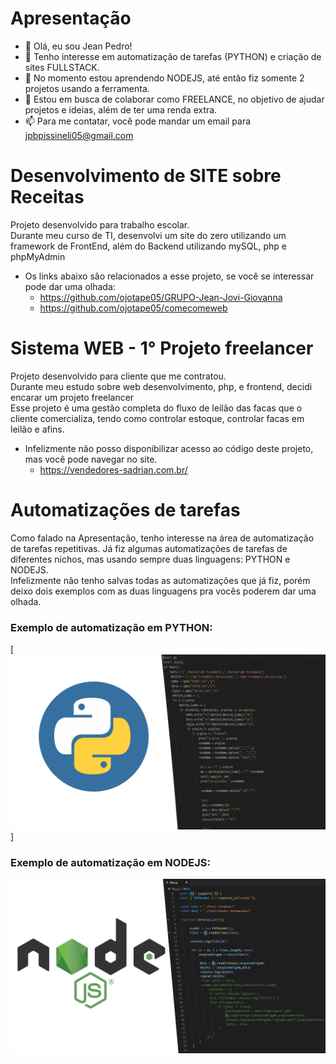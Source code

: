 # Apresentação
- 👋 Olá, eu sou Jean Pedro!
- 👀 Tenho interesse em automatização de tarefas (PYTHON) e criação de sites FULLSTACK.
- 🌱 No momento estou aprendendo NODEJS, até então fiz somente 2 projetos usando a ferramenta.
- 💞️ Estou em busca de colaborar como FREELANCE, no objetivo de ajudar projetos e ideias, além de ter uma renda extra.
- 📫 Para me contatar, você pode mandar um email para jpbpissineli05@gmail.com <br>

# Desenvolvimento de SITE sobre Receitas
Projeto desenvolvido para trabalho escolar. <br>
Durante meu curso de TI, desenvolvi um site do zero utilizando um framework de FrontEnd, além do Backend utilizando mySQL, php e phpMyAdmin<br>
- Os links abaixo são relacionados a esse projeto, se você se interessar pode dar uma olhada:
   - https://github.com/ojotape05/GRUPO-Jean-Jovi-Giovanna
   - https://github.com/ojotape05/comecomeweb
   
# Sistema WEB - 1° Projeto freelancer
Projeto desenvolvido para cliente que me contratou. <br>
Durante meu estudo sobre web desenvolvimento, php, e frontend, decidi encarar um projeto freelancer<br>
Esse projeto é uma gestão completa do fluxo de leilão das facas que o cliente comercializa, tendo como controlar estoque, controlar facas em leilão e afins.
- Infelizmente não posso disponibilizar acesso ao código deste projeto, mas você pode navegar no site.
   - https://vendedores-sadrian.com.br/

# Automatizações de tarefas
Como falado na Apresentação, tenho interesse na área de automatização de tarefas repetitivas. Já fiz algumas automatizações de tarefas de diferentes nichos, mas usando sempre duas linguagens: PYTHON e NODEJS.<br>
Infelizmente não tenho salvas todas as automatizações que já fiz, porém deixo dois exemplos com as duas linguagens pra vocês poderem dar uma olhada.<br>

### Exemplo de automatização em PYTHON:
[![PYTHON exemplo](https://github.com/jpbpissineli/apresentation/blob/main/python.png)]
### Exemplo de automatização em NODEJS:
[![NODEJS exemplo](https://github.com/jpbpissineli/apresentation/blob/main/NodeJS.png)](https://youtu.be/zVPNVzrjM1M)


<!---
jpbpissineli/jpbpissineli is a ✨ special ✨ repository because its `README.md` (this file) appears on your GitHub profile.
You can click the Preview link to take a look at your changes.
--->
